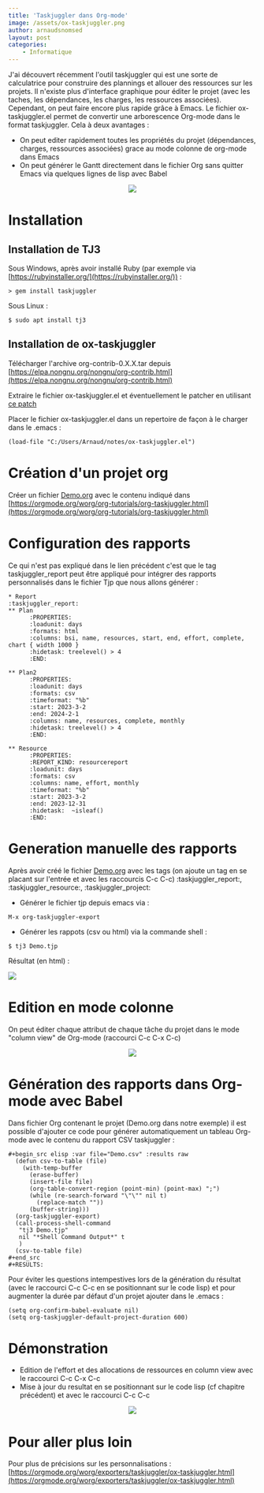 ```yaml
---
title: 'Taskjuggler dans Org-mode'
image: /assets/ox-taskjuggler.png
author: arnaudsnomsed
layout: post
categories:
    - Informatique
---
```


J'ai découvert récemment l'outil taskjuggler qui est une sorte de
calculatrice pour construire des plannings et allouer des ressources
sur les projets. Il n'existe plus d'interface graphique pour éditer le
projet (avec les taches, les dépendances, les charges, les ressources
associées). Cependant, on peut faire encore plus rapide grâce à
Emacs. Le fichier ox-taskjuggler.el permet de convertir une
arborescence Org-mode dans le format taskjuggler. Cela à deux
avantages :

- On peut editer rapidement toutes les propriétés du projet
  (dépendances, charges, ressources associées) grace au mode colonne
  de org-mode dans Emacs
- On peut générer le Gantt directement dans le fichier Org sans
  quitter Emacs via quelques lignes de lisp avec Babel

<center>
<img src="/assets/ox-taskjuggler.png">
</center>
   
# Installation

## Installation de TJ3

Sous Windows, après avoir installé Ruby (par exemple via [https://rubyinstaller.org/](https://rubyinstaller.org/)) :

```
> gem install taskjuggler
```

<!-- more -->

Sous Linux :

```
$ sudo apt install tj3
```


## Installation de ox-taskjuggler

Télécharger l'archive org-contrib-0.X.X.tar depuis [https://elpa.nongnu.org/nongnu/org-contrib.html](https://elpa.nongnu.org/nongnu/org-contrib.html)

Extraire le fichier ox-taskjuggler.el et éventuellement le patcher en
utilisant [ce
patch](https://github.com/ArnaudSnomsed/arnaudsnomsed.github.io/blob/master/assets/ox-taskjuggler.el.patch)

Placer le fichier ox-taskjuggler.el dans un repertoire de façon à le
charger dans le .emacs :

```
(load-file "C:/Users/Arnaud/notes/ox-taskjuggler.el")

```

# Création d'un projet org

Créer un fichier [Demo.org](/assets/Demo.org) avec le contenu indiqué dans
[https://orgmode.org/worg/org-tutorials/org-taskjuggler.html](https://orgmode.org/worg/org-tutorials/org-taskjuggler.html)

# Configuration des rapports

Ce qui n'est pas expliqué dans le lien précédent c'est que le tag
taskjuggler_report peut être appliqué pour intégrer des rapports personnalisés dans le fichier Tjp que nous allons générer :

```
* Report                                                 :taskjuggler_report:
** Plan
      :PROPERTIES:
      :loadunit: days
      :formats: html
      :columns: bsi, name, resources, start, end, effort, complete, chart { width 1000 }
      :hidetask: treelevel() > 4
      :END:

** Plan2
      :PROPERTIES:
      :loadunit: days
      :formats: csv
      :timeformat: "%b"
      :start: 2023-3-2
      :end: 2024-2-1
      :columns: name, resources, complete, monthly
      :hidetask: treelevel() > 4
      :END:

** Resource
      :PROPERTIES:
      :REPORT_KIND: resourcereport
      :loadunit: days
      :formats: csv
      :columns: name, effort, monthly
      :timeformat: "%b"
      :start: 2023-3-2
      :end: 2023-12-31
      :hidetask:  ~isleaf() 
      :END:
```

# Generation manuelle des rapports

Après avoir créé le fichier [Demo.org](/assets/Demo.org) avec les tags
(on ajoute un tag en se placant sur l'entrée et avec les raccourcis
C-c C-c) :taskjuggler_report:,
:taskjuggler_resource:, :taskjuggler_project:

- Générer le fichier tjp depuis emacs via :

```
M-x org-taskjuggler-export
```

- Générer les rappots (csv ou html) via la commande shell :

```
$ tj3 Demo.tjp
```

Résultat (en html) :

![](/assets/ox-taskjuggler-html.png)

# Edition en mode colonne

On peut éditer chaque attribut de chaque tâche du projet dans le mode
"column view" de Org-mode (raccourci C-c C-x C-c)

<center>
<img src="/assets/ox-taskjuggler-col.png">
</center>


# Génération des rapports dans Org-mode avec Babel

Dans fichier Org contenant le projet (Demo.org dans notre exemple) il
est possible d'ajouter ce code pour générer automatiquement un tableau
Org-mode avec le contenu du rapport CSV taskjuggler :

```
#+begin_src elisp :var file="Demo.csv" :results raw
  (defun csv-to-table (file)
    (with-temp-buffer
      (erase-buffer)
      (insert-file file)
      (org-table-convert-region (point-min) (point-max) ";")
      (while (re-search-forward "\"\"" nil t)
        (replace-match ""))
      (buffer-string)))
  (org-taskjuggler-export)
  (call-process-shell-command
   "tj3 Demo.tjp"
   nil "*Shell Command Output*" t
   )
  (csv-to-table file)
#+end_src
#+RESULTS:
```

Pour éviter les questions intempestives lors de la génération du
résultat (avec le raccourci C-c C-c en se positionnant sur le code
lisp) et pour augmenter la durée par défaut d'un projet ajouter dans
le .emacs :

```
(setq org-confirm-babel-evaluate nil)
(setq org-taskjuggler-default-project-duration 600)

```


# Démonstration

- Edition de l'effort et des allocations de ressources en column view avec le raccourci C-c C-x C-c
- Mise à jour du resultat en se positionnant sur le code lisp (cf
  chapitre précédent) et avec le raccourci C-c C-c

<center>
<img src="/assets/ox-taskjuggler.gif">
</center>



# Pour aller plus loin

Pour plus de précisions sur les personnalisations :
[https://orgmode.org/worg/exporters/taskjuggler/ox-taskjuggler.html](https://orgmode.org/worg/exporters/taskjuggler/ox-taskjuggler.html)
